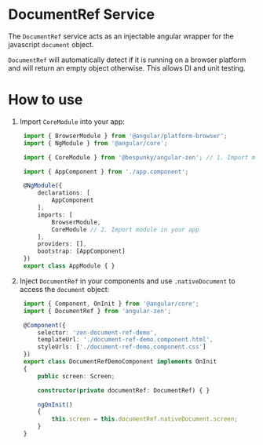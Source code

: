 # DocumentRef Service
The `DocumentRef` service acts as an injectable angular wrapper for the javascript `document` object.

`DocumentRef` will automatically detect if it is running on a browser platform and will return an empty object otherwise.
This allows DI and unit testing.

# How to use
1. Import `CoreModule` into your app:

   ```typescript
    import { BrowserModule } from '@angular/platform-browser';
    import { NgModule } from '@angular/core';

    import { CoreModule } from '@bespunky/angular-zen'; // 1. Import module

    import { AppComponent } from './app.component';

    @NgModule({
        declarations: [
            AppComponent
        ],
        imports: [
            BrowserModule,
            CoreModule // 2. Import module in your app
        ],
        providers: [], 
        bootstrap: [AppComponent]
    })
    export class AppModule { }
   ```

2. Inject `DocumentRef` in your components and use `.nativeDocument` to access the `document` object:

   ```typescript
    import { Component, OnInit } from '@angular/core';
    import { DocumentRef } from 'angular-zen';

    @Component({
        selector: 'zen-document-ref-demo',
        templateUrl: './document-ref-demo.component.html',
        styleUrls: ['./document-ref-demo.component.css']
    })
    export class DocumentRefDemoComponent implements OnInit
    {
        public screen: Screen;

        constructor(private documentRef: DocumentRef) { }

        ngOnInit()
        {
            this.screen = this.documentRef.nativeDocument.screen;
        }
    }
    ```